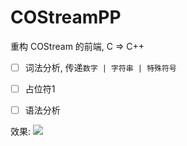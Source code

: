 # COStreamPP
重构 COStream 的前端, C => C++

- [ ] 词法分析, 传递`数字 | 字符串 | 特殊符号`
 - [ ] 占位符1
- [ ] 语法分析


效果:
![](https://camo.githubusercontent.com/e0599038015b8a9e0500eb51f9e49f49a237c2e5/68747470733a2f2f692e6c6f6c692e6e65742f323031382f31302f33302f356264376636633638383064652e706e67)